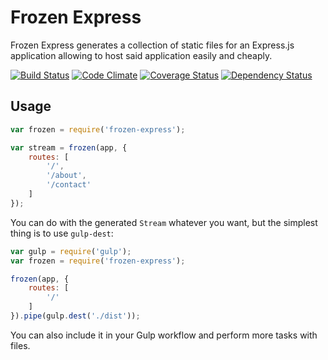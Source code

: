 # Frozen Express

Frozen Express generates a collection of static files for an Express.js application allowing to host said application easily and cheaply.

[![Build Status](https://travis-ci.org/denis-sokolov/frozen-express.svg?branch=master)](https://travis-ci.org/denis-sokolov/frozen-express)
[![Code Climate](http://img.shields.io/codeclimate/github/denis-sokolov/frozen-express.svg)](https://codeclimate.com/github/denis-sokolov/frozen-express)
[![Coverage Status](https://img.shields.io/coveralls/denis-sokolov/frozen-express.svg)](https://coveralls.io/r/denis-sokolov/frozen-express?branch=master)
[![Dependency Status](https://gemnasium.com/denis-sokolov/frozen-express.svg)](https://gemnasium.com/denis-sokolov/frozen-express)

## Usage

```javascript
var frozen = require('frozen-express');

var stream = frozen(app, {
    routes: [
        '/',
        '/about',
        '/contact'
    ]
});
```

You can do with the generated `Stream` whatever you want, but the simplest thing is to use `gulp-dest`:

```javascript
var gulp = require('gulp');
var frozen = require('frozen-express');

frozen(app, {
    routes: [
        '/'
    ]
}).pipe(gulp.dest('./dist'));
```

You can also include it in your Gulp workflow and perform more tasks with files.
